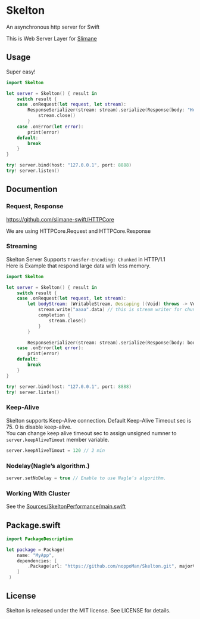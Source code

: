 # Skelton
An asynchronous http server for Swift

This is Web Server Layer for [Slimane](https://github.com/slimane-swift/slimane.git)

## Usage

Super easy!

```swift
import Skelton

let server = Skelton() { result in
    switch result {
    case .onRequest(let request, let stream):
        ResponseSerializer(stream: stream).serialize(Response(body: "Hello!".data)) { _ in
            stream.close()
        }
    case .onError(let error):
        print(error)
    default:
        break
    }
}

try! server.bind(host: "127.0.0.1", port: 8888)
try! server.listen()
```


## Documention

### Request, Response
https://github.com/slimane-swift/HTTPCore

We are using HTTPCore.Request and HTTPCore.Response

### Streaming

Skelton Server Supports `Transfer-Encoding: Chunked` in HTTP/1.1  
Here is Example that respond large data with less memory.

```swift
import Skelton

let server = Skelton() { result in
    switch result {
    case .onRequest(let request, let stream):
        let bodyStream: (WritableStream, @escaping ((Void) throws -> Void) -> Void) -> Void = { stream, completion in
            stream.write("aaaa".data) // this is stream writer for chunk
            completion {
                stream.close()
            }
        }

        ResponseSerializer(stream: stream).serialize(Response(body: bodyStream))
    case .onError(let error):
        print(error)
    default:
        break
    }
}

try! server.bind(host: "127.0.0.1", port: 8888)
try! server.listen()
```

### Keep-Alive
Skelton supports Keep-Alive connection. Default Keep-Alive Timeout sec is 75. 0 is disable keep-alive.  
You can change keep alive timeout sec to assign unsigned numner to `server.keepAliveTimout` member variable.

```swift
server.keepAliveTimout = 120 // 2 min
```

### Nodelay(Nagle’s algorithm.)

```swift
server.setNoDelay = true // Enable to use Nagle’s algorithm.
```


### Working With Cluster
See the [Sources/SkeltonPerformance/main.swift](https://github.com/slimane-swift/Skelton/blob/master/Sources/SkeltonPerformance/main.swift)

## Package.swift

```swift
import PackageDescription

let package = Package(
    name: "MyApp",
    dependencies: [
        .Package(url: "https://github.com/noppoMan/Skelton.git", majorVersion: 0, minor: 9),
    ]
 )
```

## License

Skelton is released under the MIT license. See LICENSE for details.
